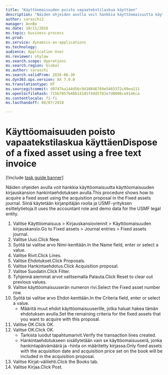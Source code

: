 ```yaml
--- 
title: "Käyttöomaisuuden poisto vapaatekstilaskua käyttäen"
description: "Näiden ohjeiden avulla voit hankkia käyttöomaisuutta käyttöomaisuuden kirjauskansion hankintaehdotuksen avulla."
author: saraschi2
manager: AnnBe
ms.date: 10/11/2016
ms.topic: business-process
ms.prod: 
ms.service: dynamics-ax-applications
ms.technology: 
audience: Application User
ms.reviewer: shylaw
ms.search.scope: Operations
ms.search.region: Global
ms.author: saraschi
ms.search.validFrom: 2016-06-30
ms.dyn365.ops.version: AX 7.0.0
ms.translationtype: HT
ms.sourcegitcommit: d9747ba144d56c9410846769e5465372c89ea111
ms.openlocfilehash: 715b7057b48b14145f49d5f83e7d0008ce9146ca
ms.contentlocale: fi-fi
ms.lasthandoff: 08/07/2018

---
```

# <a name="dispose-of-a-fixed-asset-using-a-free-text-invoice"></a><span data-ttu-id="55116-103">Käyttöomaisuuden poisto vapaatekstilaskua käyttäen</span><span class="sxs-lookup"><span data-stu-id="55116-103">Dispose of a fixed asset using a free text invoice</span></span>

[!include [task guide banner](../../includes/task-guide-banner.md)]

<span data-ttu-id="55116-104">Näiden ohjeiden avulla voit hankkia käyttöomaisuutta käyttöomaisuuden kirjauskansion hankintaehdotuksen avulla.</span><span class="sxs-lookup"><span data-stu-id="55116-104">This procedure shows how to acquire a fixed asset using the acquisition proposal in the Fixed assets journal.</span></span> <span data-ttu-id="55116-105">Siinä käytetään kirjanpitäjän roolia ja USMF-yrityksen esittelytietoja.</span><span class="sxs-lookup"><span data-stu-id="55116-105">It uses the accountant role and demo data for the USMF legal entity.</span></span>

1. <span data-ttu-id="55116-106">Valitse Käyttöomaisuus > Kirjauskansioviennit > Käyttöomaisuuden kirjauskansio.</span><span class="sxs-lookup"><span data-stu-id="55116-106">Go to Fixed assets > Journal entries > Fixed assets journal.</span></span>
2. <span data-ttu-id="55116-107">Valitse Uusi.</span><span class="sxs-lookup"><span data-stu-id="55116-107">Click New.</span></span>
3. <span data-ttu-id="55116-108">Syötä tai valitse arvo Nimi-kenttään.</span><span class="sxs-lookup"><span data-stu-id="55116-108">In the Name field, enter or select a value.</span></span>
4. <span data-ttu-id="55116-109">Valitse Rivit.</span><span class="sxs-lookup"><span data-stu-id="55116-109">Click Lines.</span></span>
5. <span data-ttu-id="55116-110">Valitse Ehdotukset.</span><span class="sxs-lookup"><span data-stu-id="55116-110">Click Proposals.</span></span>
6. <span data-ttu-id="55116-111">Valitse Hankintaehdotus.</span><span class="sxs-lookup"><span data-stu-id="55116-111">Click Acquisition proposal.</span></span>
7. <span data-ttu-id="55116-112">Valitse Suodatin.</span><span class="sxs-lookup"><span data-stu-id="55116-112">Click Filter.</span></span>
8. <span data-ttu-id="55116-113">Tyhjennä aiemmat arvot valitsemalla Palauta.</span><span class="sxs-lookup"><span data-stu-id="55116-113">Click Reset to clear out previous values.</span></span>
9. <span data-ttu-id="55116-114">Valitse käyttöomaisuuserän numeron rivi.</span><span class="sxs-lookup"><span data-stu-id="55116-114">Select the Fixed asset number row.</span></span>
10. <span data-ttu-id="55116-115">Syötä tai valitse arvo Ehdot-kenttään.</span><span class="sxs-lookup"><span data-stu-id="55116-115">In the Criteria field, enter or select a value.</span></span>
    * <span data-ttu-id="55116-116">Määritä muut ehdot käyttöomaisuuserille, jotka haluat hakea tämän ehdotuksen avulla.</span><span class="sxs-lookup"><span data-stu-id="55116-116">Set the remaining criteria for the fixed assets that you want to acquire with this proposal.</span></span>  
11. <span data-ttu-id="55116-117">Valitse OK.</span><span class="sxs-lookup"><span data-stu-id="55116-117">Click OK.</span></span>
12. <span data-ttu-id="55116-118">Valitse OK.</span><span class="sxs-lookup"><span data-stu-id="55116-118">Click OK.</span></span>
    * <span data-ttu-id="55116-119">Tarkista luodut tapahtumarivit.</span><span class="sxs-lookup"><span data-stu-id="55116-119">Verify the transaction lines created.</span></span>  
    * <span data-ttu-id="55116-120">Hankintaehdotukseen sisällytetään vain se käyttöomaisuuserä, jonka hankintapäivämäärä ja -hinta on määritetty kirjassa.</span><span class="sxs-lookup"><span data-stu-id="55116-120">Only fixed assets with the acquisition date and acquisition price set on the book will be included in the acquisition proposal.</span></span>  
13. <span data-ttu-id="55116-121">Valitse Kirjat-välilehti.</span><span class="sxs-lookup"><span data-stu-id="55116-121">Click the Books tab.</span></span>
14. <span data-ttu-id="55116-122">Valitse Kirjaa.</span><span class="sxs-lookup"><span data-stu-id="55116-122">Click Post.</span></span>


